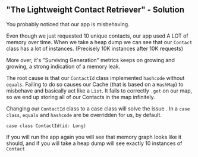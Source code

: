 "The Lightweight Contact Retriever" - Solution
-----------------------------------------------

You probably noticed that our app is misbehaving.

Even though we just requested 10 unique contacts, our app used A LOT of memory over time. 
When we take a heap dump we can see that our `Contact` class has a lot of instances. (Precisely 10K instances after 10K requests) 

More over, it's "Surviving Generation" metrics keeps on growing and growing, a strong indication of a memory leak.
 
The root cause is that our `ContactId` class implemented `hashcode` without `equals`.
Failing to do so causes our Cache (that is based on a `HashMap`) to misbehave and basically act like a `List`.
It fails to correctly `.get` on our map, so we end up storing all of our Contacts in the map infinitely.

Changing our `ContactId` class to a case class will solve the issue .
In a `case class`, `equals` and `hashcode` are be overridden for us, by default.
```
case class ContactId(id: Long) 
```

If you will run the app again you will see that memory graph looks like it should, and
if you will take a heap dump will see exactly 10 instances of `Contact`
